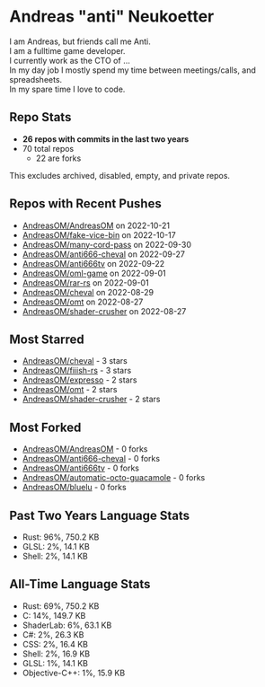 
# Andreas "anti" Neukoetter

I am Andreas, but friends call me Anti.  
I am a fulltime game developer.  
I currently work as the CTO of ...  
In my day job I mostly spend my time between meetings/calls, and spreadsheets.  
In my spare time I love to code.  

## Repo Stats
- **26 repos with commits in the last two years**
- 70 total repos
  - 22 are forks

This excludes archived, disabled, empty, and private repos.

## Repos with Recent Pushes
- [AndreasOM/AndreasOM](https://github.com/AndreasOM/AndreasOM) on 2022-10-21
- [AndreasOM/fake-vice-bin](https://github.com/AndreasOM/fake-vice-bin) on 2022-10-17
- [AndreasOM/many-cord-pass](https://github.com/AndreasOM/many-cord-pass) on 2022-09-30
- [AndreasOM/anti666-cheval](https://github.com/AndreasOM/anti666-cheval) on 2022-09-27
- [AndreasOM/anti666tv](https://github.com/AndreasOM/anti666tv) on 2022-09-22
- [AndreasOM/oml-game](https://github.com/AndreasOM/oml-game) on 2022-09-01
- [AndreasOM/rar-rs](https://github.com/AndreasOM/rar-rs) on 2022-09-01
- [AndreasOM/cheval](https://github.com/AndreasOM/cheval) on 2022-08-29
- [AndreasOM/omt](https://github.com/AndreasOM/omt) on 2022-08-27
- [AndreasOM/shader-crusher](https://github.com/AndreasOM/shader-crusher) on 2022-08-27


## Most Starred
- [AndreasOM/cheval](https://github.com/AndreasOM/cheval) - 3 stars
- [AndreasOM/fiiish-rs](https://github.com/AndreasOM/fiiish-rs) - 3 stars
- [AndreasOM/expresso](https://github.com/AndreasOM/expresso) - 2 stars
- [AndreasOM/omt](https://github.com/AndreasOM/omt) - 2 stars
- [AndreasOM/shader-crusher](https://github.com/AndreasOM/shader-crusher) - 2 stars


## Most Forked
- [AndreasOM/AndreasOM](https://github.com/AndreasOM/AndreasOM) - 0 forks
- [AndreasOM/anti666-cheval](https://github.com/AndreasOM/anti666-cheval) - 0 forks
- [AndreasOM/anti666tv](https://github.com/AndreasOM/anti666tv) - 0 forks
- [AndreasOM/automatic-octo-guacamole](https://github.com/AndreasOM/automatic-octo-guacamole) - 0 forks
- [AndreasOM/bluelu](https://github.com/AndreasOM/bluelu) - 0 forks


## Past Two Years Language Stats
- Rust: 96%, 750.2 KB
- GLSL: 2%, 14.1 KB
- Shell: 2%, 14.1 KB


## All-Time Language Stats
- Rust: 69%, 750.2 KB
- C: 14%, 149.7 KB
- ShaderLab: 6%, 63.1 KB
- C#: 2%, 26.3 KB
- CSS: 2%, 16.4 KB
- Shell: 2%, 16.9 KB
- GLSL: 1%, 14.1 KB
- Objective-C++: 1%, 15.9 KB

